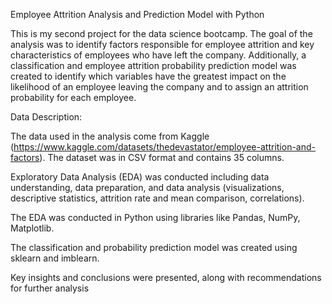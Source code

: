 Employee Attrition Analysis and Prediction Model with Python

This is my second project for the data science bootcamp. The goal of the analysis was to identify factors responsible for employee attrition and key characteristics of employees who have left the company. Additionally, a classification and employee attrition probability prediction model was created to identify which variables have the greatest impact on the likelihood of an employee leaving the company and to assign an attrition probability for each employee.

Data Description:

The data used in the analysis come from Kaggle (https://www.kaggle.com/datasets/thedevastator/employee-attrition-and-factors). The dataset was in CSV format and contains 35 columns.

Exploratory Data Analysis (EDA) was conducted including data understanding, data preparation, and data analysis (visualizations, descriptive statistics, attrition rate and mean comparison, correlations).

The EDA was conducted in Python using libraries like Pandas, NumPy, Matplotlib.

The classification and probability prediction model was created using sklearn and imblearn. 

Key insights and conclusions were presented, along with recommendations for further analysis
